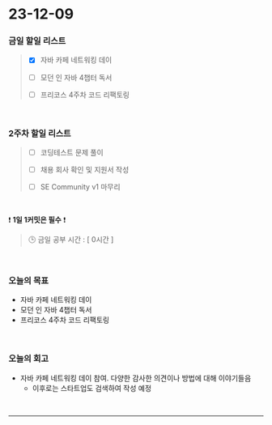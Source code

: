 # 23-12-09
### 금일 할일 리스트
> - [x]  자바 카페 네트워킹 데이
>
> - [ ]  모던 인 자바 4챕터 독서
>
> - [ ]  프리코스 4주차 코드 리팩토링


<br/>

### 2주차 할일 리스트  
> - [ ]  코딩테스트 문제 풀이
>
> - [ ]  채용 회사 확인 및 지원서 작성
>
> - [ ]  SE Community v1 마무리

<br/>

❗ **1일 1커밋은 필수** ❗
> 🕒 금일 공부 시간 : [ 0시간 ]
  
<br/>

### 오늘의 목표
- 자바 카페 네트워킹 데이
- 모던 인 자바 4챕터 독서
- 프리코스 4주차 코드 리팩토링
<br>

### 오늘의 회고
- 자바 카페 네트워킹 데이 참여. 다양한 감사한 의견이나 방법에 대해 이야기들음
    - 이후로는 스타트업도 검색하여 작성 예정

<br/>

------------  
